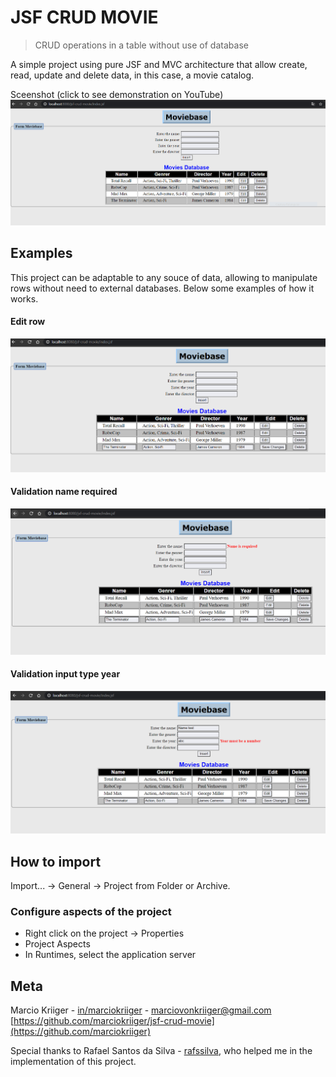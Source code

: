 # JSF CRUD MOVIE
> CRUD operations in a table without use of database

A simple project using pure JSF and MVC architecture that allow create, read, update and delete data, in this case, a movie catalog.

Sceenshot (click to see demonstration on YouTube)
[![Project demonstration](examples/print.PNG)](https://youtu.be/Nf6mBpRo7KQ)

## Examples

This project can be adaptable to any souce of data, allowing to manipulate rows without need to external databases. Below some examples of how it works.

#### Edit row

![](examples/edit.PNG)

#### Validation name required

![](examples/validation-required-name.PNG)

#### Validation input type year

![](examples/validation-input-year.PNG)


## How to import

Import... -> General -> Project from Folder or Archive.

### Configure aspects of the project

- Right click on the project -> Properties
- Project Aspects
- In Runtimes, select the application server

## Meta

Marcio Kriiger - [in/marciokriiger](https://www.linkedin.com/in/marciokriiger/) - marciovonkriiger@gmail.com
[https://github.com/marciokriiger/jsf-crud-movie](https://github.com/marciokriiger)

Special thanks to Rafael Santos da Silva - [rafssilva](https://github.com/rafssilva), who helped me in the implementation of this project. 
